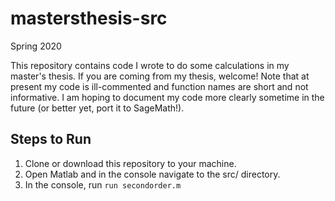 # mastersthesis-src

Spring 2020

This repository contains code I wrote to do some calculations in my master's thesis. If you are coming from my thesis,
welcome! Note that at present my code is ill-commented and function names are short and not informative. I am hoping to
document my code more clearly sometime in the future (or better yet, port it to SageMath!).

## Steps to Run

1. Clone or download this repository to your machine.
2. Open Matlab and in the console navigate to the src/ directory.
3. In the console, run `run secondorder.m`
